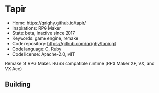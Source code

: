 # Tapir

- Home: https://qnighy.github.io/tapir/
- Inspirations: RPG Maker
- State: beta, inactive since 2017
- Keywords: game engine, remake
- Code repository: https://github.com/qnighy/tapir.git
- Code language: C, Ruby
- Code license: Apache-2.0, MIT

Remake of RPG Maker.
RGSS compatible runtime (RPG Maker XP, VX, and VX Ace)

## Building
